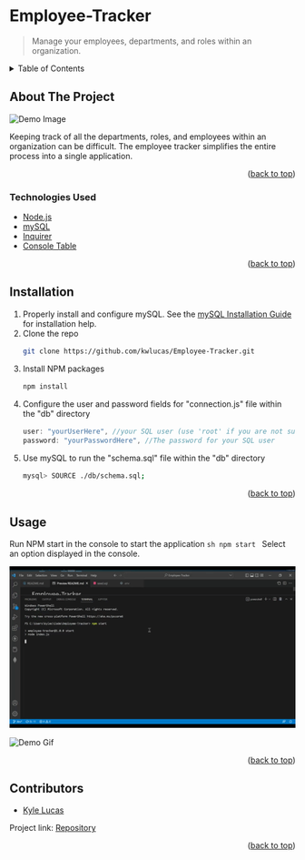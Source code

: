 # Employee-Tracker
> Manage your employees, departments, and roles within an organization.

<div id="top"></div>

<!-- TABLE OF CONTENTS -->
<details>
  <summary>Table of Contents</summary>
  <ol>
    <li>
      <a href="#about-the-project">About The Project</a>
      <ul>
        <li><a href="#technologies-used">Technologies Used</a></li>
      </ul>
    </li>
    <li><a href="#installation">Installation</a></li>
    <li><a href="#usage">Usage</a></li>
    <li><a href="#contributors">Contributors</a></li>
  </ol>
</details>



<!-- ABOUT THE PROJECT -->
## About The Project

![Demo Image](./assets/images/preview1.PNG)

Keeping track of all the departments, roles, and employees within an organization can be difficult. The employee tracker simplifies the entire process into a single application.

<p align="right">(<a href="#top">back to top</a>)</p>

### Technologies Used

* [Node.js](https://nodejs.org/en/)
* [mySQL](https://mysql.com/)
* [Inquirer](https://github.com/SBoudrias/Inquirer.js#readme)
* [Console Table](https://github.com/bahmutov/console.table#readme)

<p align="right">(<a href="#top">back to top</a>)</p>

## Installation

1. Properly install and configure mySQL.
    See the [mySQL Installation Guide](https://dev.mysql.com/doc/mysql-installation-excerpt/5.7/en/) for installation help.
2. Clone the repo
   ```sh
   git clone https://github.com/kwlucas/Employee-Tracker.git
   ```
3. Install NPM packages
   ```sh
   npm install
   ```
4. Configure the user and password fields for "connection.js" file within the "db" directory
   ```js
   user: "yourUserHere", //your SQL user (use 'root' if you are not sure of another user you can use)
   password: "yourPasswordHere", //The password for your SQL user
   ```
5. Use mySQL to run the "schema.sql" file within the "db" directory
   ```sh
   mysql> SOURCE ./db/schema.sql;
   ```
<p align="right">(<a href="#top">back to top</a>)</p>



<!-- USAGE EXAMPLES -->
## Usage

Run NPM start in the console to start the application
    ```sh
    npm start
    ```
Select an option displayed in the console.

![Demo Gif](./assets/images/demo1.gif)

![Demo Gif](./assets/images/demo2.gif)

<p align="right">(<a href="#top">back to top</a>)</p>



<!-- CONTACT -->
## Contributors

* [Kyle Lucas](https://github.com/kwlucas)

Project link: [Repository](https://github.com/kwlucas/Employee-Tracker)

<p align="right">(<a href="#top">back to top</a>)</p>
